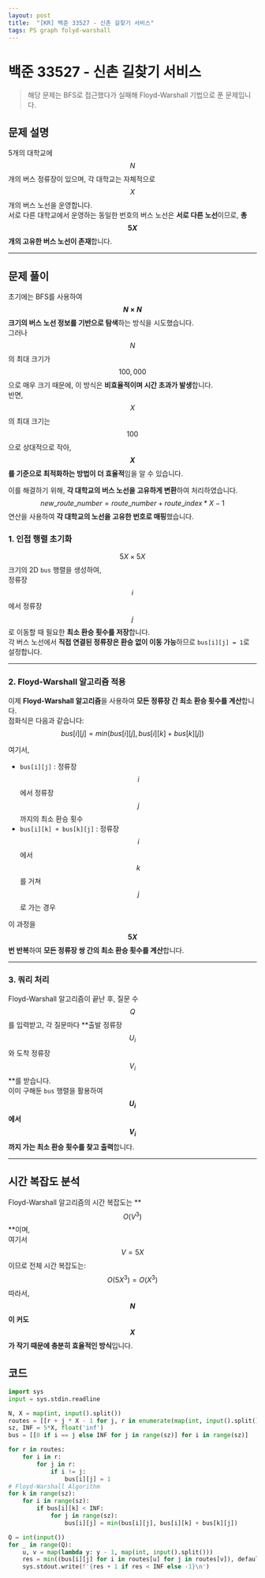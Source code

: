 ```yaml
---
layout: post
title:  "[KR] 백준 33527 - 신촌 길찾기 서비스"
tags: PS graph folyd-warshall
---
```

# 백준 33527 - 신촌 길찾기 서비스
> 해당 문제는 BFS로 접근했다가 실패해 Floyd-Warshall 기법으로 푼 문제입니다.

## **문제 설명**  
5개의 대학교에 $$N$$개의 버스 정류장이 있으며, 각 대학교는 자체적으로 $$X$$개의 버스 노선을 운영합니다.  
서로 다른 대학교에서 운영하는 동일한 번호의 버스 노선은 **서로 다른 노선**이므로, **총 $$5X$$개의 고유한 버스 노선이 존재**합니다.

---

## **문제 풀이**  
초기에는 BFS를 사용하여 **$$N \times N$$ 크기의 버스 노선 정보를 기반으로 탐색**하는 방식을 시도했습니다.  
그러나 $$N$$의 최대 크기가 $$100,000$$으로 매우 크기 때문에, 이 방식은 **비효율적이며 시간 초과가 발생**합니다.  
반면, $$X$$의 최대 크기는 $$100$$으로 상대적으로 작아, **$$X$$를 기준으로 최적화하는 방법이 더 효율적**임을 알 수 있습니다.

이를 해결하기 위해, **각 대학교의 버스 노선을 고유하게 변환**하여 처리하였습니다.  
$$new\_route\_number = route\_number + route\_index * X - 1$$ 연산을 사용하여 **각 대학교의 노선을 고유한 번호로 매핑**했습니다.

### **1. 인접 행렬 초기화**  
$$5X \times 5X$$ 크기의 2D `bus` 행렬을 생성하여,  
정류장 $$i$$에서 정류장 $$j$$로 이동할 때 필요한 **최소 환승 횟수를 저장**합니다.  
각 버스 노선에서 **직접 연결된 정류장은 환승 없이 이동 가능**하므로 `bus[i][j] = 1`로 설정합니다.

---

### **2. Floyd-Warshall 알고리즘 적용**  
이제 **Floyd-Warshall 알고리즘**을 사용하여 **모든 정류장 간 최소 환승 횟수를 계산**합니다.  
점화식은 다음과 같습니다:
$$bus[i][j] = min(bus[i][j], bus[i][k] + bus[k][j])$$

여기서,  
- `bus[i][j]` : 정류장 $$i$$에서 정류장 $$j$$까지의 최소 환승 횟수  
- `bus[i][k] + bus[k][j]` : 정류장 $$i$$에서 $$k$$를 거쳐 $$j$$로 가는 경우  

이 과정을 **$$5X$$번 반복**하여 **모든 정류장 쌍 간의 최소 환승 횟수를 계산**합니다.

---

### **3. 쿼리 처리**  
Floyd-Warshall 알고리즘이 끝난 후,  질문 수 $$Q$$를 입력받고, 각 질문마다 **출발 정류장 $$U_i$$와 도착 정류장 $$V_i$$**를 받습니다.  
이미 구해둔 `bus` 행렬을 활용하여 **$$U_i$$에서 $$V_i$$까지 가는 최소 환승 횟수를 찾고 출력**합니다.

---

## **시간 복잡도 분석**  
Floyd-Warshall 알고리즘의 시간 복잡도는 **$$O(V^3)$$**이며,  
여기서 $$V = 5X$$이므로 전체 시간 복잡도는:  $$O(5X^3) = O(X^3)$$
따라서, **$$N$$이 커도 $$X$$가 작기 때문에 충분히 효율적인 방식**입니다.

## 코드
```python
import sys
input = sys.stdin.readline

N, X = map(int, input().split())
routes = [[r + j * X - 1 for j, r in enumerate(map(int, input().split()))] for _ in range(N)]
sz, INF = 5*X, float('inf')
bus = [[0 if i == j else INF for j in range(sz)] for i in range(sz)]

for r in routes:
    for i in r:
        for j in r:
            if i != j:
                bus[i][j] = 1
# Floyd-Warshall Algorithm
for k in range(sz):
    for i in range(sz):
        if bus[i][k] < INF:
            for j in range(sz):
                bus[i][j] = min(bus[i][j], bus[i][k] + bus[k][j])

Q = int(input())
for _ in range(Q):
    u, v = map(lambda y: y - 1, map(int, input().split()))
    res = min((bus[i][j] for i in routes[u] for j in routes[v]), default=INF)
    sys.stdout.write(f'{res + 1 if res < INF else -1}\n')
```
